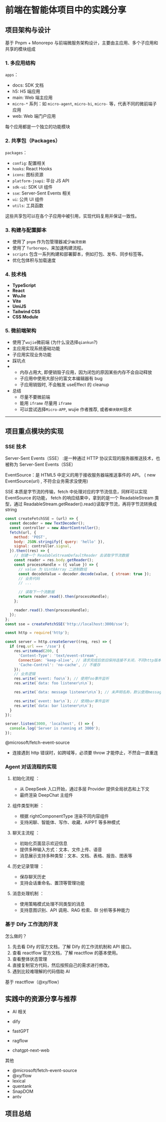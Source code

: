 # 前端在智能体项目中的实践分享

## 项目架构与设计

基于 Pnpm + Monorepo 与前端微服务架构设计，主要由主应用、多个子应用和共享的模块组成

### 1. **多应用结构**

`apps`：

- docs: SDK 文档
- h5: H5 端应用
- main: Web 端主应用
- `micro-*` 系列：如 `micro-agent`, `micro-bi`, `micro-` 等，代表不同的微前端子应用
- web: Web 端门户应用

每个应用都是一个独立的功能模块

### 2. **共享包（Packages）**

`packages`：

- `config`: 配置相关
- `hooks`: React Hooks
- `icons`: 图标资源
- `platform-jsapi`: 平台 JS API
- `sdk-ui`: SDK UI 组件
- `sse`: Server-Sent Events 相关
- `ui`: 公共 UI 组件
- `utils`: 工具函数

这些共享包可以在各个子应用中被引用，实现代码复用并保证一致性。

### 3. **构建与配置脚本**

- 使用了 `pnpm` 作为包管理器减少`幽灵依赖`
- 使用了 `Turborepo`，来加速构建流程。
- `scripts` 包含一系列构建和部署脚本，例如打包、发布、同步标签等。
- 优化包体积与加载速度

### 4. **技术栈**

- **TypeScript**
- **React**
- **WuJie**
- **Vite**
- **UmiJS**
- **Tailwind CSS**
- **CSS Module**

### 5. **微前端架构**

- 使用了`wujie`微前端 (为什么没选择`qiankun`?)
- 主应用实现系统基础功能
- 子应用实现业务功能
- 踩坑点
- - 内存占用大, 即便销毁子应用，因为闭包的原因某些内存不会自动释放
  - 子应用中使用大部分的富文本编辑器有 bug
  - 子应用销毁时, 不会触发 useEffect 的 cleanup
- 总结
  - 尽量不要微前端
  - 能用 `iframe` 尽量用 `iframe`
  - 可以尝试选择`Micro-APP`, wujie 作者推荐, 或者`模块联邦`技术

---

## 项目重点模块的实现

### SSE 技术

Server-Sent Events（SSE） :是一种通过 HTTP 协议实现的服务器推送技术，也被称为 Server-Sent Events（SSE）

EventSource：是 HTML5 中定义的用于接收服务器端推送事件的 API。 ( new EventSource(url) , 不符合业务需求没使用)

SSE 本质是字节流的传输，fetch 中处理对应的字节流信息，同样可以实现 EventSource 的功能， fetch 的响应结果中，拿到的是一个 ReadableStream 类型，通过 ReadableStream.getReader().read()读取字节流，再将字节流转换成 string

```js
const createFetchSSE = (url) => {
  const decoder = new TextDecoder();
  const controller = new AbortController();
  fetch(url, {
    method: 'POST',
    body: JSON.stringify({ query: 'hello' }),
    signal: controller.signal,
  }).then((res) => {
    // 创建一个 ReadableStreamDefaultReader 去读取字节流数据
    const reader = res.body.getReader();
    const processHandle = ({ value }) => {
      // value 为 Uint8Array 二进制数组
      const decodeValue = decoder.decode(value, { stream: true });
      // 业务代码
      // ...

      // 读取下一个流数据
      return reader.read().then(processHandle);
    };

    reader.read().then(processHandle);
  });
};
const sse = createFetchSSE('http://localhost:3000/sse');
```

```js
const http = require('http');

const server = http.createServer((req, res) => {
  if (req.url === '/sse') {
    res.writeHead(200, {
      'Content-Type': 'text/event-stream',
      Connection: 'keep-alive', // 请求完成后依旧保持连接不关闭，不同http版本默认值不同
      'Cache-Control': 'no-cache', // 不缓存
    });
    // 业务逻辑
    res.write(`event: foo\n`); // 使用foo事件监听
    res.write(`data: foo listener\n\n`);

    res.write(`data: message listener\n\n`); // 未声明名称，默认使用message事件监听

    res.write(`event: bar\n`); // 使用bar事件监听
    res.write(`data: bar listener\n\n`);
  }
});

server.listen(3000, 'localhost', () => {
  console.log('Server is running at 3000');
});
```

@microsoft/fetch-event-source

- 连接遇到 http 错误时，如跨域等，必须要 throw 才能停止，不然会一直重连

### Agent 对话流程的实现

1. 初始化流程 ：

   - 从 DeepSeek 入口开始，通过多层 Provider 提供全局状态和上下文
   - 最终渲染 DeepChat 主组件

2. 组件类型判断 ：

   - 根据 rightComponentType 渲染不同内容组件
   - 支持闲聊、智能体、写作、收藏、AIPPT 等多种模式

3. 聊天主流程 ：

   - 初始化页面显示欢迎信息
   - 提供多种输入方式：文本、文件上传、语音
   - 消息展示支持多种类型：文本、文档、表格、报告、图表等

4. 历史记录管理 ：

   - 保存聊天历史
   - 支持会话重命名、置顶等管理功能

5. 消息处理机制 ：

   - 使用策略模式处理不同类型的消息
   - 支持意图识别、API 调用、RAG 检索、BI 分析等多种能力

### 基于 Dify 工作流的开发

怎么做的？

1. 先去看 Dify 的官方文档，了解 Dify 的工作流机制和 API 接口。
2. 查看 reactflow 官方文档，了解 reactflow 的基本使用。
3. 查看整体状态管理
4. 直接复制官方代码，然后按照自己的需求进行修改。
5. 遇到比较难理解的代码借助 AI

基于 reactflow（@xy/flow）

## 实践中的资源分享与推荐

- AI 相关

- dify
- fastGPT
- ragflow
- chatgpt-next-web

其他

- @microsoft/fetch-event-source
- @xy/flow
- lexical
- quentank
- SnapDOM
- antv

## 项目总结

